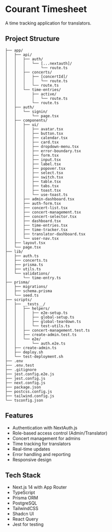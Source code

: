# Courant Timesheet

A time tracking application for translators.

## Project Structure

```
├── app/
│   ├── api/
│   │   ├── auth/
│   │   │   └── [...nextauth]/
│   │   │       └── route.ts
│   │   ├── concerts/
│   │   │   ├── [concertId]/
│   │   │   │   └── route.ts
│   │   │   └── route.ts
│   │   └── time-entries/
│   │       ├── active/
│   │       │   └── route.ts
│   │       └── route.ts
│   ├── auth/
│   │   └── signin/
│   │       └── page.tsx
│   ├── components/
│   │   ├── ui/
│   │   │   ├── avatar.tsx
│   │   │   ├── button.tsx
│   │   │   ├── calendar.tsx
│   │   │   ├── card.tsx
│   │   │   ├── dropdown-menu.tsx
│   │   │   ├── error-boundary.tsx
│   │   │   ├── form.tsx
│   │   │   ├── input.tsx
│   │   │   ├── label.tsx
│   │   │   ├── popover.tsx
│   │   │   ├── select.tsx
│   │   │   ├── switch.tsx
│   │   │   ├── table.tsx
│   │   │   ├── tabs.tsx
│   │   │   ├── toast.tsx
│   │   │   └── use-toast.ts
│   │   ├── admin-dashboard.tsx
│   │   ├── auth-form.tsx
│   │   ├── concert-list.tsx
│   │   ├── concert-management.tsx
│   │   ├── concert-selector.tsx
│   │   ├── dashboard.tsx
│   │   ├── time-entries.tsx
│   │   ├── time-tracker.tsx
│   │   ├── translator-dashboard.tsx
│   │   └── user-nav.tsx
│   ├── layout.tsx
│   └── page.tsx
├── lib/
│   ├── auth.ts
│   ├── concerts.ts
│   ├── prisma.ts
│   ├── utils.ts
│   └── validations/
│       └── time-entry.ts
├── prisma/
│   ├── migrations/
│   ├── schema.prisma
│   └── seed.ts
├── scripts/
│   ├── __tests__/
│   │   ├── helpers/
│   │   │   ├── e2e-setup.ts
│   │   │   ├── global-setup.ts
│   │   │   ├── global-teardown.ts
│   │   │   └── test-utils.ts
│   │   ├── concert-management.test.ts
│   │   ├── create-admin.test.ts
│   │   └── e2e/
│   │       └── auth.e2e.ts
│   ├── create-admin.ts
│   ├── deploy.sh
│   └── test-deployment.sh
├── .env
├── .env.test
├── .gitignore
├── jest.config.e2e.js
├── jest.config.js
├── next.config.js
├── package.json
├── postcss.config.js
├── tailwind.config.js
└── tsconfig.json
```

## Features

- Authentication with NextAuth.js
- Role-based access control (Admin/Translator)
- Concert management for admins
- Time tracking for translators
- Real-time updates
- Error handling and reporting
- Responsive design

## Tech Stack

- Next.js 14 with App Router
- TypeScript
- Prisma ORM
- PostgreSQL
- TailwindCSS
- Shadcn UI
- React Query
- Jest for testing

